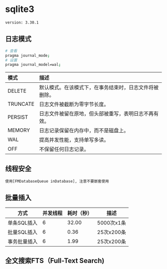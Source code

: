 # sqlite3

`version: 3.30.1`

## 日志模式

```bash
# 查看
pragma journal_mode;
# 设置
pragma journal_model=wal;
```

| 模式     | 描述                                                   |
| :------- | :----------------------------------------------------- |
| DELETE   | 默认模式。在该模式下，在事务结束时，日志文件将被删除。 |
| TRUNCATE | 日志文件被截断为零字节长度。                           |
| PERSIST  | 日志文件被留在原地，但头部被重写，表明日志不再有效。   |
| MEMORY   | 日志记录保留在内存中，而不是磁盘上。                   |
| WAL      | 提高并发性能，支持单写多读。                           |
| OFF      | 不保留任何日志记录。                                   |

## 线程安全

`使用[FMDatabaseQueue inDatabase], 注意不要嵌套使用`

## 批量插入

| 方式         | 并发线程 | 耗时（秒） | 描述       |
| ------------ | -------- | ---------- | ---------- |
| 单条SQL插入  | 6        | 32.00      | 5000次x1条 |
| 批量SQL插入  | 6        | 0.36       | 25次x200条 |
| 事务批量插入 | 6        | 1.99       | 25次x200条 |

## 全文搜索FTS（Full-Text Search)